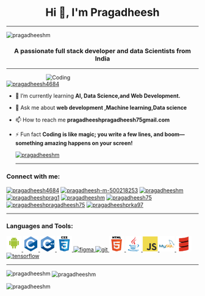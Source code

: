 <h1 align="center">Hi 👋, I'm Pragadheesh</h1>
<hr>
<p align="left"> <img src="https://1.bp.blogspot.com/-7A4WynwLsMw/XbBpCXG8fHI/AAAAAAAAMt4/uOa1bpLskYgrwGbllhSu2SDj_Mig8SXJQCLcBGAsYHQ/s1600/2000_600px.gif" alt="pragadheeshm" /> </p>
<h3 align="center"><b></b>A passionate full stack developer and data Scientists from India</b></h3><hr>
<img align="right" alt="Coding" width="400" src="https://edems.in/wp-content/uploads/2024/04/output-onlinegiftools.gif")>


<p align="left"> <a href="https://twitter.com/pragadheesh4684" target="blank"><img src="https://img.shields.io/twitter/follow/pragadheesh4684?logo=twitter&style=for-the-badge" alt="pragadheesh4684" /></a> </p>

- 🌱 I’m currently learning **AI, Data Science,and Web Development.**

- 💬 Ask me about **web development ,Machine learning,Data science**

- 📫 How to reach me **pragadheeshpragadheesh75gmail.com**

- ⚡ Fun fact **Coding is like magic; you write a few lines, and boom—something amazing happens on your screen!**

  <p align="left"> <a href="https://github.com/ryo-ma/github-profile-trophy"><img src="https://github-profile-trophy.vercel.app/?username=pragadheeshm" alt="pragadheeshm" /></a> </p><hr>

<h3 align="left">Connect with me:</h3>
<p align="left">
<a href="https://twitter.com/pragadheesh4684" target="blank"><img align="center" src="https://raw.githubusercontent.com/rahuldkjain/github-profile-readme-generator/master/src/images/icons/Social/twitter.svg" alt="pragadheesh4684" height="30" width="40" /></a>
<a href="https://linkedin.com/in/pragadheesh-m-500218253" target="blank"><img align="center" src="https://raw.githubusercontent.com/rahuldkjain/github-profile-readme-generator/master/src/images/icons/Social/linked-in-alt.svg" alt="pragadheesh-m-500218253" height="30" width="40" /></a>
<a href="https://www.codechef.com/users/pragadheeshm" target="blank"><img align="center" src="https://cdn.jsdelivr.net/npm/simple-icons@3.1.0/icons/codechef.svg" alt="pragadheeshm" height="30" width="40" /></a>
<a href="https://www.hackerrank.com/pragadheeshprag1" target="blank"><img align="center" src="https://raw.githubusercontent.com/rahuldkjain/github-profile-readme-generator/master/src/images/icons/Social/hackerrank.svg" alt="pragadheeshprag1" height="30" width="40" /></a>
<a href="https://codeforces.com/profile/pragadheeshm" target="blank"><img align="center" src="https://raw.githubusercontent.com/rahuldkjain/github-profile-readme-generator/master/src/images/icons/Social/codeforces.svg" alt="pragadheeshm" height="30" width="40" /></a>
<a href="https://www.leetcode.com/pragadheesh75" target="blank"><img align="center" src="https://raw.githubusercontent.com/rahuldkjain/github-profile-readme-generator/master/src/images/icons/Social/leet-code.svg" alt="pragadheesh75" height="30" width="40" /></a>
<a href="https://www.hackerearth.com/pragadheeshpragadheesh75" target="blank"><img align="center" src="https://raw.githubusercontent.com/rahuldkjain/github-profile-readme-generator/master/src/images/icons/Social/hackerearth.svg" alt="pragadheeshpragadheesh75" height="30" width="40" /></a>
<a href="https://auth.geeksforgeeks.org/user/pragadheeshprka97" target="blank"><img align="center" src="https://raw.githubusercontent.com/rahuldkjain/github-profile-readme-generator/master/src/images/icons/Social/geeks-for-geeks.svg" alt="pragadheeshprka97" height="30" width="40" /></a>
</p>
<hr>
<h3 align="left">Languages and Tools:</h3>
<p align="left"> <a href="https://developer.android.com" target="_blank" rel="noreferrer"> <img src="https://raw.githubusercontent.com/devicons/devicon/master/icons/android/android-original-wordmark.svg" alt="android" width="40" height="40"/> </a> <a href="https://www.cprogramming.com/" target="_blank" rel="noreferrer"> <img src="https://raw.githubusercontent.com/devicons/devicon/master/icons/c/c-original.svg" alt="c" width="40" height="40"/> </a> <a href="https://www.w3schools.com/cpp/" target="_blank" rel="noreferrer"> <img src="https://raw.githubusercontent.com/devicons/devicon/master/icons/cplusplus/cplusplus-original.svg" alt="cplusplus" width="40" height="40"/> </a> <a href="https://www.w3schools.com/css/" target="_blank" rel="noreferrer"> <img src="https://raw.githubusercontent.com/devicons/devicon/master/icons/css3/css3-original-wordmark.svg" alt="css3" width="40" height="40"/> </a> <a href="https://www.figma.com/" target="_blank" rel="noreferrer"> <img src="https://www.vectorlogo.zone/logos/figma/figma-icon.svg" alt="figma" width="40" height="40"/> </a> <a href="https://git-scm.com/" target="_blank" rel="noreferrer"> <img src="https://www.vectorlogo.zone/logos/git-scm/git-scm-icon.svg" alt="git" width="40" height="40"/> </a> <a href="https://www.w3.org/html/" target="_blank" rel="noreferrer"> <img src="https://raw.githubusercontent.com/devicons/devicon/master/icons/html5/html5-original-wordmark.svg" alt="html5" width="40" height="40"/> </a> <a href="https://www.java.com" target="_blank" rel="noreferrer"> <img src="https://raw.githubusercontent.com/devicons/devicon/master/icons/java/java-original.svg" alt="java" width="40" height="40"/> </a> <a href="https://developer.mozilla.org/en-US/docs/Web/JavaScript" target="_blank" rel="noreferrer"> <img src="https://raw.githubusercontent.com/devicons/devicon/master/icons/javascript/javascript-original.svg" alt="javascript" width="40" height="40"/> </a> <a href="https://www.mysql.com/" target="_blank" rel="noreferrer"> <img src="https://raw.githubusercontent.com/devicons/devicon/master/icons/mysql/mysql-original-wordmark.svg" alt="mysql" width="40" height="40"/> </a> <a href="https://www.scala-lang.org" target="_blank" rel="noreferrer"> <img src="https://raw.githubusercontent.com/devicons/devicon/master/icons/scala/scala-original.svg" alt="scala" width="40" height="40"/> </a> <a href="https://www.tensorflow.org" target="_blank" rel="noreferrer"> <img src="https://www.vectorlogo.zone/logos/tensorflow/tensorflow-icon.svg" alt="tensorflow" width="40" height="40"/> </a> </p>
<hr>
<p><img align="left" src="https://github-readme-stats.vercel.app/api/top-langs?username=pragadheeshm&show_icons=true&locale=en&layout=compact" alt="pragadheeshm" /></p>

<p>&nbsp;<img align="center" src="https://github-readme-stats.vercel.app/api?username=pragadheeshm&show_icons=true&locale=en" alt="pragadheeshm" /></p>

<p><img align="center" src="https://github-readme-streak-stats.herokuapp.com/?user=pragadheeshm&" alt="pragadheeshm" /></p>
